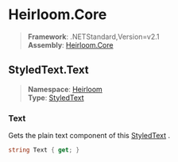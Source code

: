 # Heirloom.Core

> **Framework**: .NETStandard,Version=v2.1  
> **Assembly**: [Heirloom.Core][0]  

## StyledText.Text

> **Namespace**: [Heirloom][0]  
> **Type**: [StyledText][1]  

### Text

Gets the plain text component of this [StyledText][1] .

```cs
string Text { get; }
```

[0]: ../Heirloom.Core.md
[1]: Heirloom.StyledText.md
